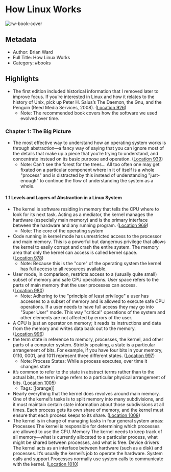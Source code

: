 # How Linux Works

![rw-book-cover](https://m.media-amazon.com/images/I/81K+2pqDU-L._SY160.jpg)

## Metadata

- Author: Brian Ward
- Full Title: How Linux Works
- Category: #books

## Highlights

- The first edition included historical information that I removed later to improve focus. If you’re interested in Linux and how it relates to the history of Unix, pick up Peter H. Salus’s The Daemon, the Gnu, and the Penguin (Reed Media Services, 2008). ([Location 926](https://readwise.io/to_kindle?action=open&asin=B07X7S1JMB&location=926))
  - Note: The recommended book covers how the software we used evolved over time.

### Chapter 1: The Big Picture

- The most effective way to understand how an operating system works is through abstraction—a fancy way of saying that you can ignore most of the details that make up a piece that you’re trying to understand, and concentrate instead on its basic purpose and operation. ([Location 939](https://readwise.io/to_kindle?action=open&asin=B07X7S1JMB&location=939))
  - Note: Can't see the forest for the trees... All too often one may get fixated on a particular component where in it of itself is a whole "process" and is distracted by this instead of understanding "just-enough" to continue the flow of understanding the system as a whole.

#### 1.1 Levels and Layers of Abstraction in a Linux System

- The kernel is software residing in memory that tells the CPU where to look for its next task. Acting as a mediator, the kernel manages the hardware (especially main memory) and is the primary interface between the hardware and any running program. ([Location 969](https://readwise.io/to_kindle?action=open&asin=B07X7S1JMB&location=969))
  - Note: The core of the operating system
- Code running in kernel mode has unrestricted access to the processor and main memory. This is a powerful but dangerous privilege that allows the kernel to easily corrupt and crash the entire system. The memory area that only the kernel can access is called kernel space. ([Location 978](https://readwise.io/to_kindle?action=open&asin=B07X7S1JMB&location=978))
  - Note: Because this is the "core" of the operating system the kernel has full access to all resources available.
- User mode, in comparison, restricts access to a (usually quite small) subset of memory and safe CPU operations. User space refers to the parts of main memory that the user processes can access. ([Location 980](https://readwise.io/to_kindle?action=open&asin=B07X7S1JMB&location=980))
  - Note: Adhering to the "principle of least privilege" a user has accesses to a subset of memory and is allowed to execute safe CPU operations. If a user needs to have full access they may go into "Super User" mode. This way "critical" operations of the system and other elements are not affected by errors of the user.
- A CPU is just an operator on memory; it reads its instructions and data from the memory and writes data back out to the memory. ([Location 996](https://readwise.io/to_kindle?action=open&asin=B07X7S1JMB&location=996))
- the term state in reference to memory, processes, the kernel, and other parts of a computer system. Strictly speaking, a state is a particular arrangement of bits. For example, if you have four bits in your memory, 0110, 0001, and 1011 represent three different states. ([Location 997](https://readwise.io/to_kindle?action=open&asin=B07X7S1JMB&location=997))
  - Note: Process States: While a process executes, over time it changes state
- it’s common to refer to the state in abstract terms rather than to the actual bits, the term image refers to a particular physical arrangement of bits. ([Location 1005](https://readwise.io/to_kindle?action=open&asin=B07X7S1JMB&location=1005))
  - Tags: [[orange]]
- Nearly everything that the kernel does revolves around main memory. One of the kernel’s tasks is to split memory into many subdivisions, and it must maintain certain state information about those subdivisions at all times. Each process gets its own share of memory, and the kernel must ensure that each process keeps to its share. ([Location 1008](https://readwise.io/to_kindle?action=open&asin=B07X7S1JMB&location=1008))
- The kernel is in charge of managing tasks in four general system areas: Processes The kernel is responsible for determining which processes are allowed to use the CPU. Memory The kernel needs to keep track of all memory—what is currently allocated to a particular process, what might be shared between processes, and what is free. Device drivers The kernel acts as an interface between hardware (such as a disk) and processes. It’s usually the kernel’s job to operate the hardware. System calls and support Processes normally use system calls to communicate with the kernel. ([Location 1010](https://readwise.io/to_kindle?action=open&asin=B07X7S1JMB&location=1010))
